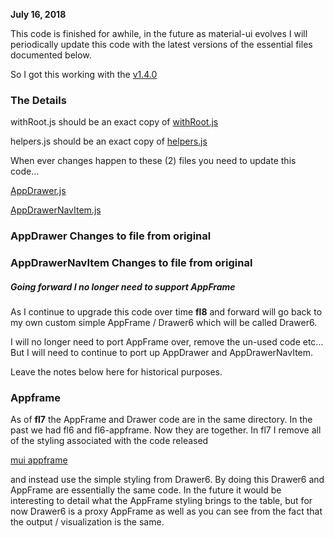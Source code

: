 
**July 16, 2018**

This code is finished for awhile, in the future as material-ui
evolves I will periodically update this code with the latest
versions of the essential files documented below.

So I got this working with the
[v1.4.0](https://github.com/mui-org/material-ui/releases/tag/v1.4.0)

### The Details

withRoot.js should be an exact copy of
[withRoot.js](https://github.com/mui-org/material-ui/blob/master/examples/create-react-app/src/withRoot.js)

helpers.js should be an exact copy of
[helpers.js](https://github.com/mui-org/material-ui/blob/master/docs/src/modules/utils/helpers.js)

When ever changes happen to these (2) files you need to update this code...

[AppDrawer.js](https://github.com/mui-org/material-ui/commits/master/docs/src/modules/components/AppDrawer.js)

[AppDrawerNavItem.js](https://github.com/mui-org/material-ui/commits/master/docs/src/modules/components/AppDrawerNavItem.js)

### AppDrawer Changes to file from original

### AppDrawerNavItem Changes to file from original









##### Going forward I no longer need to support AppFrame

As I continue to upgrade this code over time **fl8** and forward
will go back to my own custom simple AppFrame / Drawer6 which
will be called Drawer6.

I will no longer need to port AppFrame over, remove the un-used code
etc...  But I will need to continue to port up AppDrawer and AppDrawerNavItem.

Leave the notes below here for historical purposes.

### Appframe

As of **fl7** the AppFrame and Drawer code are in the same directory.
In the past we had fl6 and fl6-appframe.  Now they are together.
In fl7 I remove all of the styling associated with the code
released

[mui appframe](https://github.com/mui-org/material-ui/commits/master/docs/src/modules/components/AppFrame.js)

and instead use the simple styling from Drawer6.  By doing this Drawer6
and AppFrame are essentially the same code.  In the future it would
be interesting to detail what the AppFrame styling brings to the table,
but for now Drawer6 is a proxy AppFrame as well as you can see from
the fact that the output / visualization is the same.
